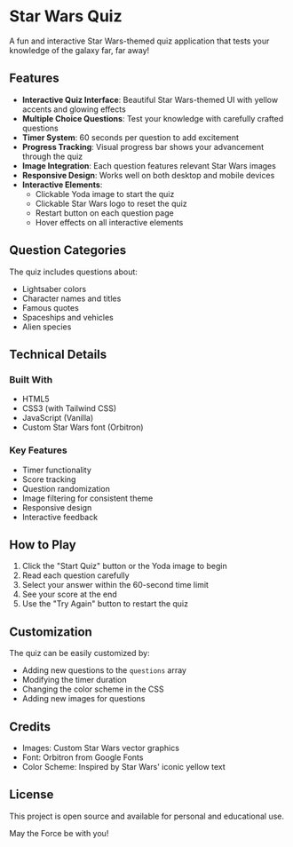 # Star Wars Quiz

A fun and interactive Star Wars-themed quiz application that tests your knowledge of the galaxy far, far away!

## Features

- **Interactive Quiz Interface**: Beautiful Star Wars-themed UI with yellow accents and glowing effects
- **Multiple Choice Questions**: Test your knowledge with carefully crafted questions
- **Timer System**: 60 seconds per question to add excitement
- **Progress Tracking**: Visual progress bar shows your advancement through the quiz
- **Image Integration**: Each question features relevant Star Wars images
- **Responsive Design**: Works well on both desktop and mobile devices
- **Interactive Elements**: 
  - Clickable Yoda image to start the quiz
  - Clickable Star Wars logo to reset the quiz
  - Restart button on each question page
  - Hover effects on all interactive elements

## Question Categories

The quiz includes questions about:
- Lightsaber colors
- Character names and titles
- Famous quotes
- Spaceships and vehicles
- Alien species

## Technical Details

### Built With
- HTML5
- CSS3 (with Tailwind CSS)
- JavaScript (Vanilla)
- Custom Star Wars font (Orbitron)

### Key Features
- Timer functionality
- Score tracking
- Question randomization
- Image filtering for consistent theme
- Responsive design
- Interactive feedback

## How to Play

1. Click the "Start Quiz" button or the Yoda image to begin
2. Read each question carefully
3. Select your answer within the 60-second time limit
4. See your score at the end
5. Use the "Try Again" button to restart the quiz

## Customization

The quiz can be easily customized by:
- Adding new questions to the `questions` array
- Modifying the timer duration
- Changing the color scheme in the CSS
- Adding new images for questions

## Credits

- Images: Custom Star Wars vector graphics
- Font: Orbitron from Google Fonts
- Color Scheme: Inspired by Star Wars' iconic yellow text

## License

This project is open source and available for personal and educational use.

May the Force be with you!